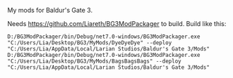 My mods for Baldur's Gate 3.

Needs https://github.com/Liareth/BG3ModPackager to build. Build like this:

`D:/BG3ModPackager/bin/Debug/net7.0-windows/BG3ModPackager.exe "C:/Users/Lia/Desktop/BG3/MyMods/DyeDyeDye" --deploy "C:/Users/Lia/AppData/Local/Larian Studios/Baldur's Gate 3/Mods"`   
`D:/BG3ModPackager/bin/Debug/net7.0-windows/BG3ModPackager.exe "C:/Users/Lia/Desktop/BG3/MyMods/BagsBagsBags" --deploy "C:/Users/Lia/AppData/Local/Larian Studios/Baldur's Gate 3/Mods"`   